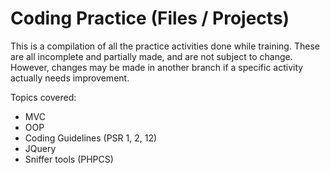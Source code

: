 
# Coding Practice (Files / Projects)

This is a compilation of all the practice activities done while training. These are all incomplete and partially made, and are not subject to change. However, changes may be made in another branch if a specific activity actually needs improvement. 

Topics covered:

- MVC
- OOP 
- Coding Guidelines (PSR 1, 2, 12)
- JQuery 
- Sniffer tools (PHPCS)


